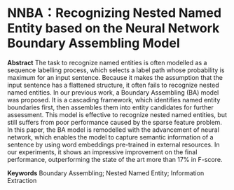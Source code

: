 # NNBA：Recognizing Nested Named Entity based on the Neural Network Boundary Assembling Model

**Abstract**
The task to recognize named entities is often modelled as a sequence labelling process, which selects a label path whose probability is maximum for an input sentence. Because it makes the assumption that the input sentence has a flattened structure, it often fails to recognize nested named entities. In our previous work, a Boundary Assembling (BA) model was proposed. It is a cascading framework, which identifies named entity boundaries first, then assembles them into entity candidates for further assessment. This model is effective to recognize nested named entities, but still suffers from poor performance caused by the sparse feature problem. In this paper, the BA model is remodelled with the advancement of neural network, which enables the model to capture semantic information of a sentence by using word embeddings pre-trained in external resources. In our experiments, it shows an impressive improvement on the final performance, outperforming the state of the art more than 17\% in F-score.

**Keywords**
Boundary Assembling; Nested Named Entity; Information Extraction



